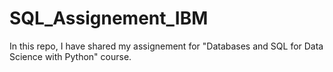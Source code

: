 # SQL_Assignement_IBM
In this repo, I have shared my assignement for "Databases and SQL for Data Science with Python" course.


